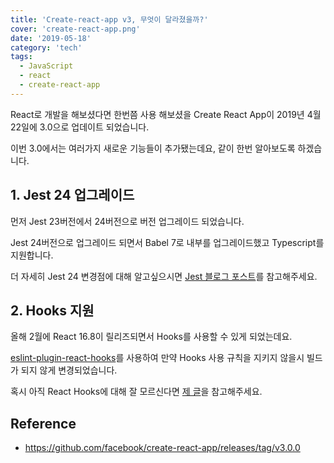 ```yaml
---
title: 'Create-react-app v3, 무엇이 달라졌을까?'
cover: 'create-react-app.png'
date: '2019-05-18'
category: 'tech'
tags:
  - JavaScript
  - react
  - create-react-app
---
```


React로 개발을 해보셨다면 한번쯤 사용 해보셨을 Create React App이 2019년 4월 22일에 3.0으로 업데이트 되었습니다. 

이번 3.0에서는 여러가지 새로운 기능들이 추가됐는데요, 같이 한번 알아보도록 하겠습니다.

## 1. Jest 24 업그레이드

먼저 Jest 23버전에서 24버전으로 버전 업그레이드 되었습니다.

Jest 24버전으로 업그레이드 되면서 Babel 7로 내부를 업그레이드했고 Typescript를 지원합니다.

더 자세히 Jest 24 변경점에 대해 알고싶으시면 [Jest 블로그 포스트](https://jestjs.io/blog/2019/01/25/jest-24-refreshing-polished-typescript-friendly)를 참고해주세요.

## 2. Hooks 지원

올해 2월에 React 16.8이 릴리즈되면서 Hooks를 사용할 수 있게 되었는데요.

[eslint-plugin-react-hooks](https://www.npmjs.com/package/eslint-plugin-react-hooks)를 사용하여 만약 Hooks 사용 규칙을 지키지 않을시 빌드가 되지 않게 변경되었습니다.

혹시 아직 React Hooks에 대해 잘 모르신다면 [제 글](https://john015.github.io/introducing-react-hooks)을 참고해주세요.



## Reference

- https://github.com/facebook/create-react-app/releases/tag/v3.0.0
